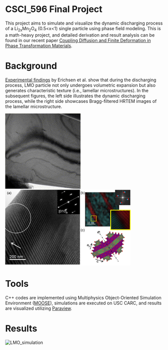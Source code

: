# CSCI_596 Final Project
This project aims to simulate and visualize the dynamic discharging process of a Li<sub>2x</sub>Mn<sub>2</sub>O<sub>4</sub> (0.5<x<1) single particle using phase field modeling. This is a math-heavy project, and detailed derivation and result analysis can be found in our recent paper [Coupling Diffusion and Finite Deformation in Phase Transformation Materials](https://arxiv.org/abs/2309.01870).

# Background
[Experimental findings](https://pubs.acs.org/doi/full/10.1021/acsaem.0c00380) by Erichsen et al. show that during the discharging process, LMO particle not only undergoes volumetric expansion but also generates characteristic texture (i.e., lamellar microstructures). In the subsequent figures, the left side illustrates the dynamic discharging process, while the right side showcases Bragg-filtered HRTEM images of the lamellar microstructure.

![LMO_experiment](LMO_experiment.gif) <img src="LMO_Lamellar_microstructure.jpeg" alt="LMO_lamellar_microstructure" width="400"/>
 
# Tools
C++ codes are implemented using Multiphysics Object-Oriented Simulation Environment ([MOOSE](https://mooseframework.inl.gov/index.html)), simulations are executed on USC CARC, and results are visualized utilizing [Paraview](https://www.paraview.org/).

# Results
<img src="LMO_simulation.gif" alt="LMO_simulation" width="800"/>
